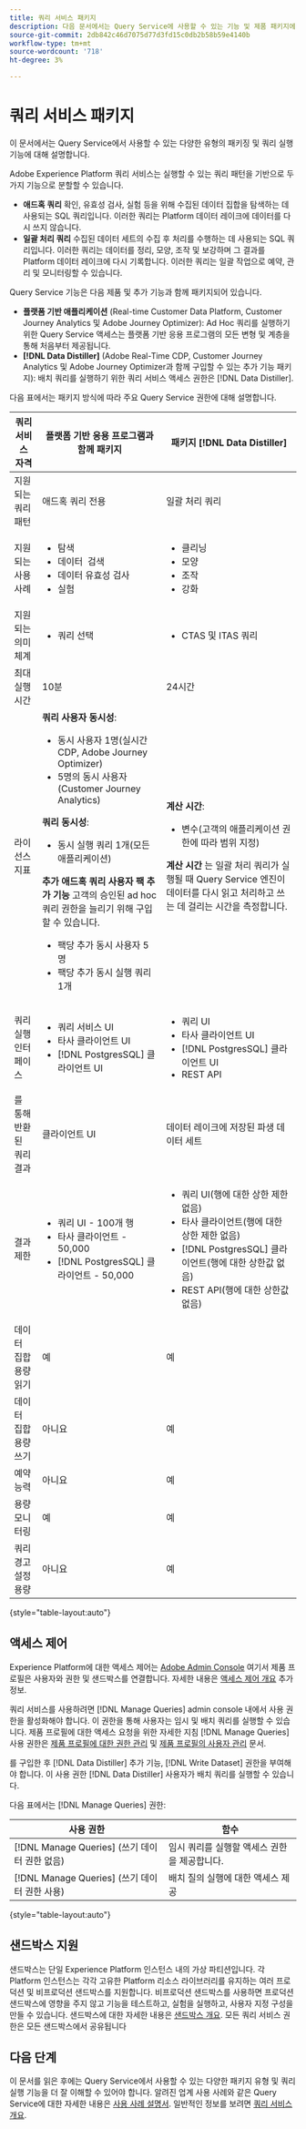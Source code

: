 ```yaml
---
title: 쿼리 서비스 패키지
description: 다음 문서에서는 Query Service에 사용할 수 있는 기능 및 제품 패키지에 대해 간략하게 설명하고 Ad Hoc 쿼리와 배치 질의 간의 차이점을 설명합니다.
source-git-commit: 2db842c46d7075d77d3fd15c0db2b58b59e4140b
workflow-type: tm+mt
source-wordcount: '718'
ht-degree: 3%

---
```


# 쿼리 서비스 패키지

이 문서에서는 Query Service에서 사용할 수 있는 다양한 유형의 패키징 및 쿼리 실행 기능에 대해 설명합니다.

Adobe Experience Platform 쿼리 서비스는 실행할 수 있는 쿼리 패턴을 기반으로 두 가지 기능으로 분할할 수 있습니다.

- **애드혹 쿼리** 확인, 유효성 검사, 실험 등을 위해 수집된 데이터 집합을 탐색하는 데 사용되는 SQL 쿼리입니다. 이러한 쿼리는 Platform 데이터 레이크에 데이터를 다시 쓰지 않습니다.
- **일괄 처리 쿼리** 수집된 데이터 세트의 수집 후 처리를 수행하는 데 사용되는 SQL 쿼리입니다. 이러한 쿼리는 데이터를 정리, 모양, 조작 및 보강하며 그 결과를 Platform 데이터 레이크에 다시 기록합니다. 이러한 쿼리는 일괄 작업으로 예약, 관리 및 모니터링할 수 있습니다.

Query Service 기능은 다음 제품 및 추가 기능과 함께 패키지되어 있습니다.

- **플랫폼 기반 애플리케이션** (Real-time Customer Data Platform, Customer Journey Analytics 및 Adobe Journey Optimizer): Ad Hoc 쿼리를 실행하기 위한 Query Service 액세스는 플랫폼 기반 응용 프로그램의 모든 변형 및 계층을 통해 처음부터 제공됩니다.
- **[!DNL Data Distiller]** (Adobe Real-Time CDP, Customer Journey Analytics 및 Adobe Journey Optimizer과 함께 구입할 수 있는 추가 기능 패키지): 배치 쿼리를 실행하기 위한 쿼리 서비스 액세스 권한은 [!DNL Data Distiller].

다음 표에서는 패키지 방식에 따라 주요 Query Service 권한에 대해 설명합니다.

| 쿼리 서비스 자격 | 플랫폼 기반 응용 프로그램과 함께 패키지 | 패키지 [!DNL Data Distiller] |
|---|---|---|
| 지원되는 쿼리 패턴 | 애드혹 쿼리 전용 | 일괄 처리 쿼리 |
| 지원되는 사용 사례 | <ul><li>탐색 &#x200B;</li><li>데이터 &#x200B; 검색</li><li>데이터 유효성 검사</li><li>실험</li></ul> | <ul><li>클리닝</li><li>모양</li><li>조작</li><li>강화</li></ul> |
| 지원되는 의미 체계 | <ul><li>쿼리 선택</li></ul> | <ul><li>CTAS 및 ITAS 쿼리</li></ul> |
| 최대 실행 시간 | 10분 | 24시간 |
| 라이선스 지표 | **쿼리 사용자 동시성**: <ul><li>동시 사용자 1명(실시간 CDP, Adobe Journey Optimizer&#x200B;)</li><li>5명의 동시 사용자(Customer Journey Analytics)&#x200B;</li></ul> **쿼리 동시성**: <ul><li>동시 실행 쿼리 1개(모든 &#x200B; 애플리케이션)</li></ul> **추가 애드혹 쿼리 사용자 팩 추가 기능** 고객의 승인된 ad hoc 쿼리 권한을 늘리기 위해 구입할 수 있습니다. <ul><li>팩당 추가 동시 사용자 5명</li><li>팩당 추가 동시 실행 쿼리 1개</li></ul> | **계산 시간**: <ul><li>변수(고객의 애플리케이션 권한에 따라 범위 지정)</li></ul> **계산 시간** 는 일괄 처리 쿼리가 실행될 때 Query Service 엔진이 데이터를 다시 읽고 처리하고 쓰는 데 걸리는 시간을 측정합니다. |
| 쿼리 실행 인터페이스 | <ul><li>쿼리 서비스 UI</li><li>타사 클라이언트 UI</li><li>[!DNL PostgresSQL] 클라이언트 UI</li></ul> | <ul><li>쿼리 UI </li><li>타사 클라이언트 UI</li><li>[!DNL PostgresSQL] 클라이언트 UI</li><li>REST API</li></ul> |
| 를 통해 반환된 쿼리 결과 | 클라이언트 UI | 데이터 레이크에 저장된 파생 데이터 세트 |
| 결과 제한 | <ul><li>쿼리 UI - 100개 행</li><li>타사 클라이언트 - 50,000</li><li>[!DNL PostgresSQL] 클라이언트 - 50,000</li></ul> | <ul><li>쿼리 UI(행에 대한 상한 제한 없음)</li><li>타사 클라이언트(행에 대한 상한 제한 없음)</li><li>[!DNL PostgresSQL] 클라이언트(행에 대한 상한값 없음)</li><li>REST API(행에 대한 상한값 없음)</li></ul> |
| 데이터 집합 용량 읽기 | 예 | 예 |
| 데이터 집합 용량 쓰기 | 아니요 | 예 |
| 예약 능력 | 아니요 | 예 |
| 용량 모니터링 | 예 | 예 |
| 쿼리 경고 설정 용량 | 아니요 | 예 |

{style=&quot;table-layout:auto&quot;}

## 액세스 제어

Experience Platform에 대한 액세스 제어는 [Adobe Admin Console](https://adminconsole.adobe.com/) 여기서 제품 프로필은 사용자와 권한 및 샌드박스를 연결합니다. 자세한 내용은 [액세스 제어 개요](../../access-control/home.md) 추가 정보.

쿼리 서비스를 사용하려면 [!DNL Manage Queries] admin console 내에서 사용 권한을 활성화해야 합니다. 이 권한을 통해 사용자는 임시 및 배치 쿼리를 실행할 수 있습니다. 제품 프로필에 대한 액세스 요청을 위한 자세한 지침 [!DNL Manage Queries] 사용 권한은 [제품 프로필에 대한 권한 관리](../../access-control/ui/permissions.md) 및 [제품 프로필의 사용자 관리](../../access-control/ui/users.md) 문서.

를 구입한 후 [!DNL Data Distiller] 추가 기능, [!DNL Write Dataset] 권한을 부여해야 합니다. 이 사용 권한 [!DNL Data Distiller] 사용자가 배치 쿼리를 실행할 수 있습니다.

다음 표에서는 [!DNL Manage Queries] 권한:

| 사용 권한 | 함수 |
|---|---|
| [!DNL Manage Queries] (쓰기 데이터 권한 없음) | 임시 쿼리를 실행할 액세스 권한을 제공합니다. |
| [!DNL Manage Queries] (쓰기 데이터 권한 사용) | 배치 질의 실행에 대한 액세스 제공 |

{style=&quot;table-layout:auto&quot;}

## 샌드박스 지원

샌드박스는 단일 Experience Platform 인스턴스 내의 가상 파티션입니다. 각 Platform 인스턴스는 각각 고유한 Platform 리소스 라이브러리를 유지하는 여러 프로덕션 및 비프로덕션 샌드박스를 지원합니다. 비프로덕션 샌드박스를 사용하면 프로덕션 샌드박스에 영향을 주지 않고 기능을 테스트하고, 실험을 실행하고, 사용자 지정 구성을 만들 수 있습니다. 샌드박스에 대한 자세한 내용은 [샌드박스 개요](../../sandboxes/home.md). 모든 쿼리 서비스 권한은 모든 샌드박스에서 공유됩니다

## 다음 단계

이 문서를 읽은 후에는 Query Service에서 사용할 수 있는 다양한 패키지 유형 및 쿼리 실행 기능을 더 잘 이해할 수 있어야 합니다. 알려진 업계 사용 사례와 같은 Query Service에 대한 자세한 내용은 [사용 사례 설명서](../use-cases/abandoned-browse.md). 일반적인 정보를 보려면 [쿼리 서비스 개요](../home.md).
